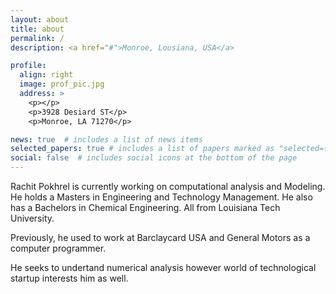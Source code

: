 ```yaml
---
layout: about
title: about
permalink: /
description: <a href="#">Monroe, Lousiana, USA</a>

profile:
  align: right
  image: prof_pic.jpg
  address: >
    <p></p>
    <p>3928 Desiard ST</p>
    <p>Monroe, LA 71270</p>

news: true  # includes a list of news items
selected_papers: true # includes a list of papers marked as "selected={true}"
social: false  # includes social icons at the bottom of the page
---
```


Rachit Pokhrel is currently working on computational analysis and Modeling. He holds a Masters in Engineering and Technology Management. He also has a Bachelors in Chemical Engineering. All from Louisiana Tech University.

Previously, he used to work at Barclaycard USA and General Motors as a computer programmer.

He seeks to undertand numerical analysis however world of technological startup interests him as well.